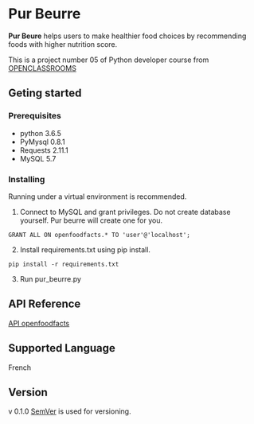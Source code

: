 # Pur Beurre

**Pur Beure** helps users to make healthier food choices by
recommending foods with higher nutrition score.

This is a project number 05 of Python developer course from
[OPENCLASSROOMS](https://openclassrooms.com/)

## Geting started

### Prerequisites
- python 3.6.5
- PyMysql 0.8.1
- Requests 2.11.1
- MySQL 5.7

### Installing
Running under a virtual environment is recommended.

1. Connect to MySQL and grant privileges.
   Do not create database yourself. Pur beurre will create one for you.
```Mysql
GRANT ALL ON openfoodfacts.* TO 'user'@'localhost';
```
2. Install requirements.txt using pip install.
```
pip install -r requirements.txt
```
3. Run pur_beurre.py

## API Reference
[API openfoodfacts](https://en.wiki.openfoodfacts.org/API)

## Supported Language
French

## Version
v 0.1.0
[SemVer](https://semver.org/) is used for versioning.
